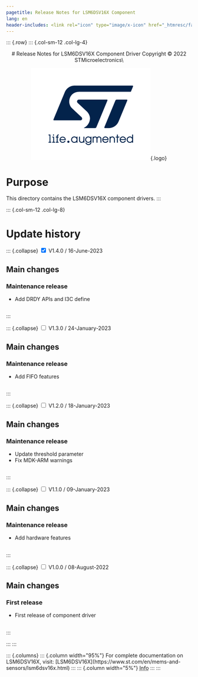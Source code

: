 ```yaml
---
pagetitle: Release Notes for LSM6DSV16X Component
lang: en
header-includes: <link rel="icon" type="image/x-icon" href="_htmresc/favicon.png" />
---
```


::: {.row}
::: {.col-sm-12 .col-lg-4}

<center>
# Release Notes for LSM6DSV16X Component Driver
Copyright &copy; 2022 STMicroelectronics\

[![ST logo](_htmresc/st_logo_2020.png)](https://www.st.com){.logo}
</center>

# Purpose

This directory contains the LSM6DSV16X component drivers.
:::

::: {.col-sm-12 .col-lg-8}
# Update history

::: {.collapse}
<input type="checkbox" id="collapse-section5" checked aria-hidden="true">
<label for="collapse-section5" aria-hidden="true">V1.4.0 / 16-June-2023</label>
<div>

## Main changes

### Maintenance release

- Add DRDY APIs and I3C define

##

</div>
:::

::: {.collapse}
<input type="checkbox" id="collapse-section4" aria-hidden="true">
<label for="collapse-section4" aria-hidden="true">V1.3.0 / 24-January-2023</label>
<div>

## Main changes

### Maintenance release

- Add FIFO features

##

</div>
:::

::: {.collapse}
<input type="checkbox" id="collapse-section3" aria-hidden="true">
<label for="collapse-section3" aria-hidden="true">V1.2.0 / 18-January-2023</label>
<div>

## Main changes

### Maintenance release

- Update threshold parameter
- Fix MDK-ARM warnings

##

</div>
:::

::: {.collapse}
<input type="checkbox" id="collapse-section2" aria-hidden="true">
<label for="collapse-section2" aria-hidden="true">V1.1.0 / 09-January-2023</label>
<div>

## Main changes

### Maintenance release

- Add hardware features

##

</div>
:::

::: {.collapse}
<input type="checkbox" id="collapse-section1" aria-hidden="true">
<label for="collapse-section1" aria-hidden="true">V1.0.0 / 08-August-2022</label>
<div>

## Main changes

### First release

- First release of component driver

##

</div>
:::

:::
:::

<footer class="sticky">
::: {.columns}
::: {.column width="95%"}
For complete documentation on LSM6DSV16X,
visit:
[LSM6DSV16X](https://www.st.com/en/mems-and-sensors/lsm6dsv16x.html)
:::
::: {.column width="5%"}
<abbr title="Based on template cx566953 version 2.0">Info</abbr>
:::
:::
</footer>
